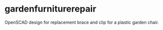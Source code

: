 gardenfurniturerepair
=====================

OpenSCAD design for replacement brace and clip
for a plastic garden chair.
